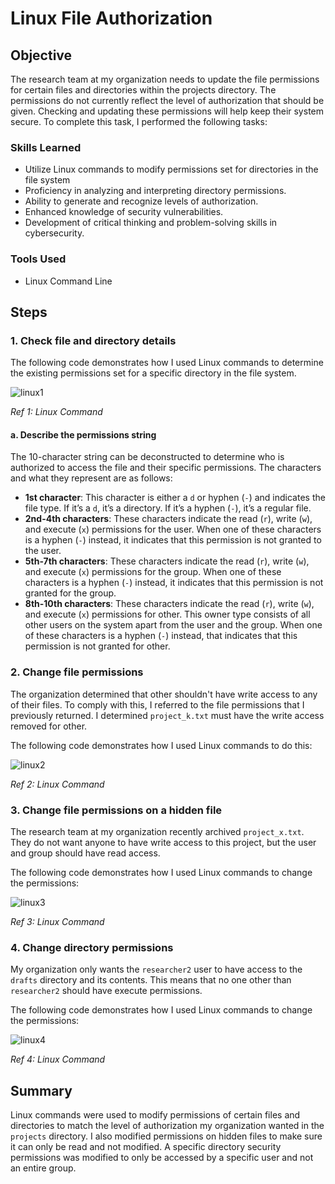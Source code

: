 # Linux File Authorization

## Objective
The research team at my organization needs to update the file permissions for certain files and directories within the projects directory. The permissions do not currently reflect the level of authorization that should be given. Checking and updating these permissions will help keep their system secure. To complete this task, I performed the following tasks:

### Skills Learned
- Utilize Linux commands to modify permissions set for directories in the file system
- Proficiency in analyzing and interpreting directory permissions.
- Ability to generate and recognize levels of authorization.
- Enhanced knowledge of security vulnerabilities.
- Development of critical thinking and problem-solving skills in cybersecurity.

### Tools Used
- Linux Command Line

## Steps

### 1. Check file and directory details
The following code demonstrates how I used Linux commands to determine the existing permissions set for a specific directory in the file system.

![linux1](https://github.com/pale-bluedot/Linux-File-Authorization/assets/72536144/7165bcb6-28f7-4a79-9473-78462650b530)

*Ref 1: Linux Command*

#### a. Describe the permissions string
The 10-character string can be deconstructed to determine who is authorized to access the file and their specific permissions. The characters and what they represent are as follows:
- **1st character**: This character is either a `d` or hyphen (`-`) and indicates the file type. If it’s a `d`, it’s a directory. If it’s a hyphen (`-`), it’s a regular file.
- **2nd-4th characters**: These characters indicate the read (`r`), write (`w`), and execute (`x`) permissions for the user. When one of these characters is a hyphen (`-`) instead, it indicates that this permission is not granted to the user.
- **5th-7th characters**: These characters indicate the read (`r`), write (`w`), and execute (`x`) permissions for the group. When one of these characters is a hyphen (`-`) instead, it indicates that this permission is not granted for the group.
- **8th-10th characters**: These characters indicate the read (`r`), write (`w`), and execute (`x`) permissions for other. This owner type consists of all other users on the system apart from the user and the group. When one of these characters is a hyphen (`-`) instead, that indicates that this permission is not granted for other.


### 2. Change file permissions
The organization determined that other shouldn't have write access to any of their files. To comply with this, I referred to the file permissions that I previously returned. I determined `project_k.txt` must have the write access removed for other.

The following code demonstrates how I used Linux commands to do this:

![linux2](https://github.com/pale-bluedot/Linux-File-Authorization/assets/72536144/2b2f40f5-6ffb-4be5-8fcb-339d0256f08d)

*Ref 2: Linux Command*

### 3. Change file permissions on a hidden file
The research team at my organization recently archived `project_x.txt`. They do not want anyone to have write access to this project, but the user and group should have read access. 

The following code demonstrates how I used Linux commands to change the permissions:

![linux3](https://github.com/pale-bluedot/Linux-File-Authorization/assets/72536144/ff65e683-47d4-4e59-9549-125acf15d37e)

*Ref 3: Linux Command*

### 4. Change directory permissions
My organization only wants the `researcher2` user to have access to the `drafts` directory and its contents. This means that no one other than `researcher2` should have execute permissions.

The following code demonstrates how I used Linux commands to change the permissions:

![linux4](https://github.com/pale-bluedot/Linux-File-Authorization/assets/72536144/5a6a3133-de09-46fb-baad-2f359ea69d0b)

*Ref 4: Linux Command*

## Summary
Linux commands were used to modify permissions of certain files and directories to match the level of authorization my organization wanted in the `projects` directory. I also modified permissions on hidden files to make sure it can only be read and not modified. A specific directory security permissions was modified to only be accessed by a specific user and not an entire group.
